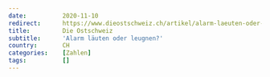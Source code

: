 ```yaml
---
date:          2020-11-10
redirect:      https://www.dieostschweiz.ch/artikel/alarm-laeuten-oder-leugnen-lDq9gWq
title:         Die Ostschweiz
subtitle:      'Alarm läuten oder leugnen?'
country:       CH
categories:    [Zahlen]
tags:          []
---
```

